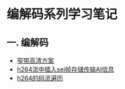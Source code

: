 # 编解码系列学习笔记

## 一. 编解码
- [窄带高清方案](窄带高清方案.md)
- [h264流中插入sei帧存储传输AI信息](h264流中插入sei帧存储传输AI信息.md)
- [h264的码流遍历](h264的码流遍历.md)